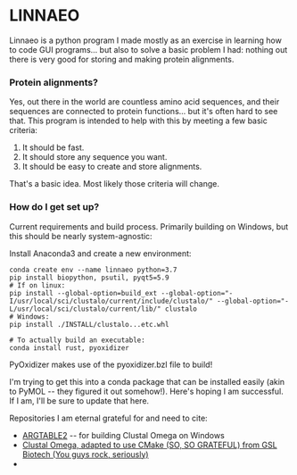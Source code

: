# LINNAEO #

Linnaeo is a python program I made mostly as an exercise in learning how to code GUI programs... but also to solve a
basic problem I had: nothing out there is very good for storing and making protein alignments.


### Protein alignments? ###

Yes, out there in the world are countless amino acid sequences, and their sequences are connected to
protein functions... but it's often hard to see that. This program is intended to help with this
by meeting a few basic criteria:

1) It should be fast.
2) It should store any sequence you want.
3) It should be easy to create and store alignments.

That's a basic idea. Most likely those criteria will change.

### How do I get set up? ###

Current requirements and build process. Primarily building on Windows, but this should be nearly system-agnostic:

Install Anaconda3 and create a new environment:

```
conda create env --name linnaeo python=3.7
pip install biopython, psutil, pyqt5=5.9
# If on linux:
pip install --global-option=build_ext --global-option="-I/usr/local/sci/clustalo/current/include/clustalo/" --global-option="-L/usr/local/sci/clustalo/current/lib/" clustalo
# Windows:
pip install ./INSTALL/clustalo...etc.whl

# To actually build an executable:
conda install rust, pyoxidizer
```

PyOxidizer makes use of the pyoxidizer.bzl file to build! 


I'm trying to get this into a conda package that can be installed easily (akin to PyMOL -- they figured it out somehow!). Here's hoping I am successful. If I am, I'll be sure to update that here.

Repositories I am eternal grateful for and need to cite:

* [ARGTABLE2](https://github.com/jonathanmarvens/argtable2) -- for building Clustal Omega on Windows
* [Clustal Omega, adapted to use CMake (SO, SO GRATEFUL) from GSL Biotech (You guys rock, seriously)](https://github.com/GSLBiotech/clustal-omega/tree/master/src)
*
